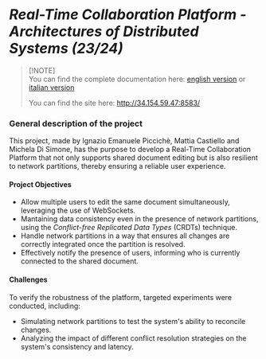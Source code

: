 # **_Real-Time Collaboration Platform - Architectures of Distributed Systems (23/24)_**

<!-- ## Index
1. [Project Description](#general-description-of-the-project)
    - [Project Objective](#project-objectives)
    - [Challenges](#challenges) -->

> [!NOTE] <br>
> You can find the complete documentation here: [english version](Real_Time_Collaboration_Platform_ENG.pdf) or [italian version](Real_Time_Collaboration_Platform_ITA.pdf)
>
> You can find the site here: http://34.154.59.47:8583/


### General description of the project
This project, made by Ignazio Emanuele Piccichè, Mattia Castiello and Michela Di Simone, has the purpose to develop a Real-Time Collaboration Platform that not only supports shared document editing but is also resilient to network partitions, thereby ensuring a reliable user experience.

#### Project Objectives
- Allow multiple users to edit the same document simultaneously, leveraging the use of WebSockets.
- Mantaining data consistency even in the presence of network partitions, using the _Conflict-free Replicated Data Types_ (CRDTs) technique.
- Handle network partitions in a way that ensures all changes are correctly integrated once the partition is resolved.
- Effectively notify the presence of users, informing who is currently connected to the shared document.

#### Challenges
To verify the robustness of the platform, targeted experiments were conducted, including:
- Simulating network partitions to test the system's ability to reconcile changes.
- Analyzing the impact of different conflict resolution strategies on the system's consistency and latency.

